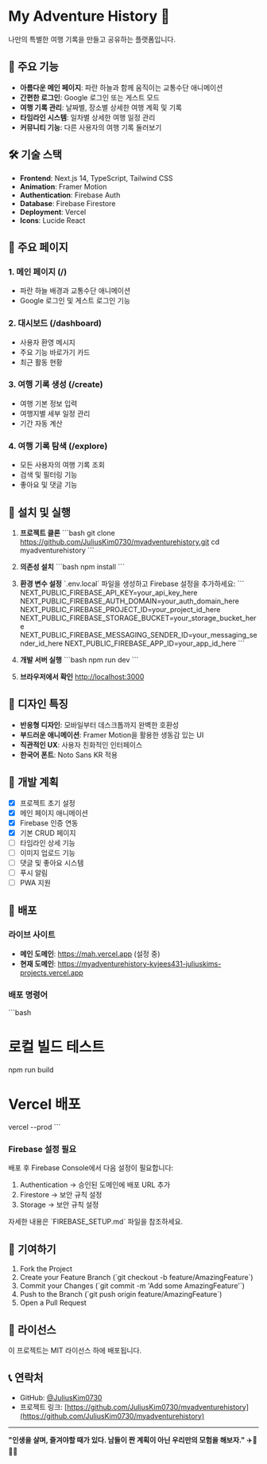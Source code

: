 # My Adventure History 🌟

나만의 특별한 여행 기록을 만들고 공유하는 플랫폼입니다.

## 🚀 주요 기능

- **아름다운 메인 페이지**: 파란 하늘과 함께 움직이는 교통수단 애니메이션
- **간편한 로그인**: Google 로그인 또는 게스트 모드
- **여행 기록 관리**: 날짜별, 장소별 상세한 여행 계획 및 기록
- **타임라인 시스템**: 일차별 상세한 여행 일정 관리
- **커뮤니티 기능**: 다른 사용자의 여행 기록 둘러보기

## 🛠 기술 스택

- **Frontend**: Next.js 14, TypeScript, Tailwind CSS
- **Animation**: Framer Motion
- **Authentication**: Firebase Auth
- **Database**: Firebase Firestore
- **Deployment**: Vercel
- **Icons**: Lucide React

## 📱 주요 페이지

### 1. 메인 페이지 (/)
- 파란 하늘 배경과 교통수단 애니메이션
- Google 로그인 및 게스트 로그인 기능

### 2. 대시보드 (/dashboard)
- 사용자 환영 메시지
- 주요 기능 바로가기 카드
- 최근 활동 현황

### 3. 여행 기록 생성 (/create)
- 여행 기본 정보 입력
- 여행지별 세부 일정 관리
- 기간 자동 계산

### 4. 여행 기록 탐색 (/explore)
- 모든 사용자의 여행 기록 조회
- 검색 및 필터링 기능
- 좋아요 및 댓글 기능

## 🔧 설치 및 실행

1. **프로젝트 클론**
   \`\`\`bash
   git clone https://github.com/JuliusKim0730/myadventurehistory.git
   cd myadventurehistory
   \`\`\`

2. **의존성 설치**
   \`\`\`bash
   npm install
   \`\`\`

3. **환경 변수 설정**
   \`.env.local\` 파일을 생성하고 Firebase 설정을 추가하세요:
   \`\`\`
   NEXT_PUBLIC_FIREBASE_API_KEY=your_api_key_here
   NEXT_PUBLIC_FIREBASE_AUTH_DOMAIN=your_auth_domain_here
   NEXT_PUBLIC_FIREBASE_PROJECT_ID=your_project_id_here
   NEXT_PUBLIC_FIREBASE_STORAGE_BUCKET=your_storage_bucket_here
   NEXT_PUBLIC_FIREBASE_MESSAGING_SENDER_ID=your_messaging_sender_id_here
   NEXT_PUBLIC_FIREBASE_APP_ID=your_app_id_here
   \`\`\`

4. **개발 서버 실행**
   \`\`\`bash
   npm run dev
   \`\`\`

5. **브라우저에서 확인**
   [http://localhost:3000](http://localhost:3000)

## 🎨 디자인 특징

- **반응형 디자인**: 모바일부터 데스크톱까지 완벽한 호환성
- **부드러운 애니메이션**: Framer Motion을 활용한 생동감 있는 UI
- **직관적인 UX**: 사용자 친화적인 인터페이스
- **한국어 폰트**: Noto Sans KR 적용

## 📝 개발 계획

- [x] 프로젝트 초기 설정
- [x] 메인 페이지 애니메이션
- [x] Firebase 인증 연동
- [x] 기본 CRUD 페이지
- [ ] 타임라인 상세 기능
- [ ] 이미지 업로드 기능
- [ ] 댓글 및 좋아요 시스템
- [ ] 푸시 알림
- [ ] PWA 지원

## 🚀 배포

### 라이브 사이트
- **메인 도메인**: https://mah.vercel.app (설정 중)
- **현재 도메인**: https://myadventurehistory-kvjees431-juliuskims-projects.vercel.app

### 배포 명령어
\`\`\`bash
# 로컬 빌드 테스트
npm run build

# Vercel 배포
vercel --prod
\`\`\`

### Firebase 설정 필요
배포 후 Firebase Console에서 다음 설정이 필요합니다:
1. Authentication → 승인된 도메인에 배포 URL 추가
2. Firestore → 보안 규칙 설정
3. Storage → 보안 규칙 설정

자세한 내용은 \`FIREBASE_SETUP.md\` 파일을 참조하세요.

## 🤝 기여하기

1. Fork the Project
2. Create your Feature Branch (\`git checkout -b feature/AmazingFeature\`)
3. Commit your Changes (\`git commit -m 'Add some AmazingFeature'\`)
4. Push to the Branch (\`git push origin feature/AmazingFeature\`)
5. Open a Pull Request

## 📄 라이선스

이 프로젝트는 MIT 라이선스 하에 배포됩니다.

## 📞 연락처

- GitHub: [@JuliusKim0730](https://github.com/JuliusKim0730)
- 프로젝트 링크: [https://github.com/JuliusKim0730/myadventurehistory](https://github.com/JuliusKim0730/myadventurehistory)

---

**"인생을 살며, 즐겨야할 때가 있다. 남들이 짠 계획이 아닌 우리만의 모험을 해보자."** ✈️🚢🚗🚂